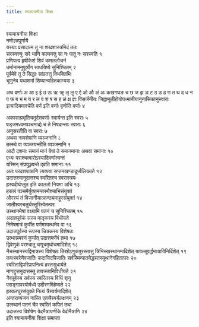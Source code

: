 ```yaml
---
title: श्यामायनीया शिक्षा

---
```

श्यामायनीया शिक्षा  
नमोऽन्नपूर्णायै  
यस्याः प्रसादात्म तु ना शब्दशास्त्रमिदं ततः  
सरस्वत्त्युः सरे भानि कल्पयत्तु सा नः पातु नः सरस्वति १  
प्रणिपत्य हृषीकेशं शिवं कमललोचनं  
धर्मानामनुपूर्व्येण साधयिष्ये सुनिश्चितम् २  
पूर्वमेवे तु ते सिद्धाः सांप्रतत्तु विभक्तिभिः  
चूणुनेव यथाशर्मा शिष्यान्यहितकाम्यया ३  
  
अथ वर्णाः अ आ इ ई उ ऊ ऋ ॠ लृ लॄ ए ऐ ओ औ अं अः कखगघङ च छ ज झ ञ ट ठ ड ढ ण त थ द ध न प फ ब भ म य र ल व श ष स ह ळं क्ष ज्ञः विसर्जनीयः जिह्वामूलीहोयोपध्मानीयानुनासिकानुस्वाराः इत्यादियमाश्चेति वर्ण इति वर्णाः वृणोति वर्णाः ४  
  
अकारात्प्रभृतिचतुर्दशवर्णाः स्वार्यन्त इति स्वराः ५  
षड्जमध्यमपञ्चमाद्ये च ते निषदान्ताः स्वाराः ६  
अनुसरतीति वा स्वराः ७  
अथवा नामशेषाणि व्यञ्जनानि ८  
तत्स्थे वा व्यञ्जयन्तीति व्यञ्जनानि ९  
आदौ दशमाः समानं मानं येषां ते समानमानाः अथवा समानाः १०  
एभ्यः पराश्चत्वारोऽस्यादिवर्णात्यन्तं  
यस्मिन् संप्रयुञ्ज्यन्ते द्बति समानाः ११  
अतः परदशपात्राणि त्यक्त्वा सप्तमखण्डादूर्ध्वलिख्यते १२  
उदात्तश्चानुदात्तश्च स्वरितश्च स्वरास्त्रयः  
ह्रस्वदीर्घप्लुत इति कालतो नियमा अचि १३  
हकारं पञ्चमैर्युक्तमन्तस्थैश्चाभिसंयुक्तं  
औरस्यं तं विजानीयात्कण्ठ्यमाहुरसंयुक्तं १४  
जातीश्वरचतुर्थस्तुरित्येतत्परः  
उस्थानमेषां वक्ष्यामि पतनं च सुनिश्चितम् १५  
अदातपूर्वकं सस्य मातृकस्य विधीयते  
निमेषमात्रं कुर्वीत पर्णमश्वत्थमेव वा १६  
उदात्तपूर्वस्य रूपस्य चित्रकस्य विशेषतः  
उत्थान्नमरणं कुर्यात् उदात्तमर्णवं तथा १७  
द्विवेणुकं परश्चातु चणूचमृथोचमादिशेत् १८  
नैचस्थानस्यद्विमात्रस्य विशेषतः तिस्रोऽणुकंपुरस्तात्तु त्रिभिस्खस्थानमादिशेत् यावत्सूवर्द्धमात्राविनिर्दिशेत् १९  
कपःस्वरेणैवजातिः कदाचिदपिजातिः सर्वस्मिन्पातयेद्धस्तस्युथानेगहितत्परः २०  
स्वरिताद्विपरिप्रापनित्यं हस्तसुधार्यते  
नागटुत्तनुदात्तस्तु तावज्जानिविधीयते २१  
नैवपूर्वस्य सर्वस्य स्वरितस्य विधिं शृणु  
पराङ्गापरयोर्मध्ये उदीरणमिहेष्यते २२  
ह्रस्वलघुरसंयुक्ते नित्यं त्रैस्वर्यमादिशेत्  
अन्तराव्यंजनं नास्ति एतत्त्रैस्वर्यलक्षणम् २३  
उत्स्थानं पतनं चैव स्वरितं कपितं तथा  
उदात्तस्य विशेषेण वेदमैत्रायणीके वेदोमैत्राणि २४  
                              इति श्यामायनीया शिक्षा समाप्ता